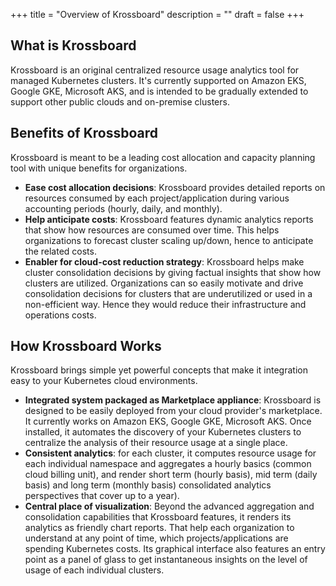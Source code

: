 +++
title = "Overview of Krossboard"
description = ""
draft = false
+++


## What is Krossboard
Krossboard is an original centralized resource usage analytics tool for managed Kubernetes clusters. It's currently supported on Amazon EKS, Google GKE, Microsoft AKS, and is intended to be gradually extended to support other public clouds and on-premise clusters.

## Benefits of Krossboard
Krossboard is meant to be a leading cost allocation and capacity planning tool with unique benefits for organizations.

* **Ease cost allocation decisions**: Krossboard provides detailed reports on resources consumed by each project/application during various accounting periods (hourly, daily, and monthly).
* **Help anticipate costs**: Krossboard features dynamic analytics reports that show how resources are consumed over time. This helps organizations to forecast cluster scaling up/down, hence to anticipate the related costs.
* **Enabler for cloud-cost reduction strategy**: Krossboard helps make cluster consolidation decisions by giving factual insights that show how clusters are utilized. Organizations can so easily motivate and drive consolidation decisions for clusters that are underutilized or used in a non-efficient way. Hence they would reduce their infrastructure and operations costs.

## How Krossboard Works
Krossboard brings simple yet powerful concepts that make it integration easy to your Kubernetes cloud environments. 

* **Integrated system packaged as Marketplace appliance**: Krossboard is designed to be easily deployed from your cloud provider's marketplace. It currently works on Amazon EKS, Google GKE, Microsoft AKS. Once installed, it automates the discovery of your Kubernetes clusters to centralize the analysis of their resource usage at a single place.
* **Consistent analytics**: for each cluster, it computes resource usage for each individual namespace and aggregates a hourly basics (common cloud billing unit), and render short term (hourly basis), mid term (daily basis) and long term (monthly basis) consolidated analytics perspectives that cover up to a year).
* **Central place of visualization**: Beyond the advanced aggregation and consolidation capabilities that Krossboard features, it renders its analytics as friendly chart reports. That help each organization to understand at any point of time, which projects/applications are spending Kubernetes costs. Its graphical interface also features an entry point as a panel of glass to get instantaneous insights on the level of usage of each individual  clusters.